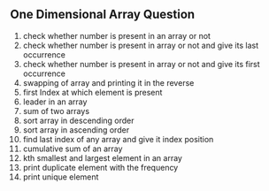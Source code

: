 One Dimensional Array Question
----------------------------------
1. check whether number is present in an array or not
2. check whether number is present in array or not and give its last occurrence
3. check whether number is present in array or not and give its first occurrence
4. swapping of array and printing it in the reverse
5. first Index at which element is present
6. leader in an array
7. sum of two arrays
8. sort array in descending order
9. sort array in ascending order
10. find last index of any array and give it index position
11. cumulative sum of an array
12. kth smallest and largest element in an array
13. print duplicate element with the frequency
14. print unique element 